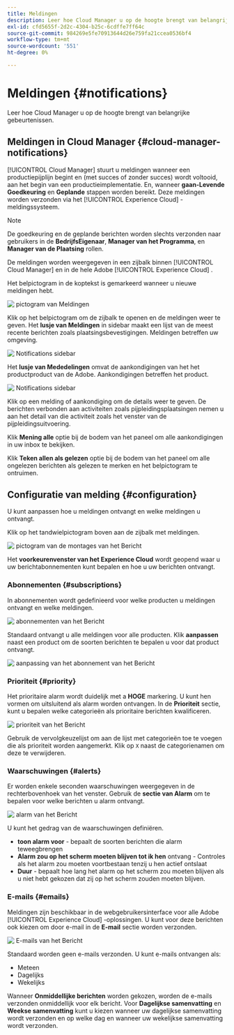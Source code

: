 ```yaml
---
title: Meldingen
description: Leer hoe Cloud Manager u op de hoogte brengt van belangrijke gebeurtenissen.
exl-id: cfd5655f-2d2c-4304-b25c-6cdffe7ff64c
source-git-commit: 984269e5fe70913644d26e759fa21ccea0536bf4
workflow-type: tm+mt
source-wordcount: '551'
ht-degree: 0%

---
```



# Meldingen {#notifications}

Leer hoe Cloud Manager u op de hoogte brengt van belangrijke gebeurtenissen.

## Meldingen in Cloud Manager {#cloud-manager-notifications}

[!UICONTROL Cloud Manager] stuurt u meldingen wanneer een productiepijplijn begint en (met succes of zonder succes) wordt voltooid, aan het begin van een productieimplementatie. En, wanneer **gaan-Levende Goedkeuring** en **Geplande** stappen worden bereikt. Deze meldingen worden verzonden via het [!UICONTROL Experience Cloud] -meldingssysteem.

>[!NOTE]
>
>De goedkeuring en de geplande berichten worden slechts verzonden naar gebruikers in de **BedrijfsEigenaar**, **Manager van het Programma**, en **Manager van de Plaatsing** rollen.

De meldingen worden weergegeven in een zijbalk binnen [!UICONTROL Cloud Manager] en in de hele Adobe [!UICONTROL Experience Cloud] .

Het belpictogram in de koptekst is gemarkeerd wanneer u nieuwe meldingen hebt.

![&#x200B; pictogram van Meldingen &#x200B;](/help/assets/notifications-bell-badged.png)

Klik op het belpictogram om de zijbalk te openen en de meldingen weer te geven. Het **lusje van Meldingen** in sidebar maakt een lijst van de meest recente berichten zoals plaatsingsbevestigingen. Meldingen betreffen uw omgeving.

![&#x200B; Notifications sidebar &#x200B;](/help/assets/notifications-activities.png)

Het **lusje van Mededelingen** omvat de aankondigingen van het het productproduct van de Adobe. Aankondigingen betreffen het product.

![&#x200B; Notifications sidebar &#x200B;](/help/assets/notificaitons-announcements.png)

Klik op een melding of aankondiging om de details weer te geven. De berichten verbonden aan activiteiten zoals pijpleidingsplaatsingen nemen u aan het detail van die activiteit zoals het venster van de pijpleidingsuitvoering.

Klik **Mening alle** optie bij de bodem van het paneel om alle aankondigingen in uw inbox te bekijken.

Klik **Teken allen als gelezen** optie bij de bodem van het paneel om alle ongelezen berichten als gelezen te merken en het belpictogram te ontruimen.

## Configuratie van melding {#configuration}

U kunt aanpassen hoe u meldingen ontvangt en welke meldingen u ontvangt.

Klik op het tandwielpictogram boven aan de zijbalk met meldingen.

![&#x200B; pictogram van de montages van het Bericht &#x200B;](/help/assets/notifications-configuration.png)

Het **voorkeurenvenster van het Experience Cloud** wordt geopend waar u uw berichtabonnementen kunt bepalen en hoe u uw berichten ontvangt.

### Abonnementen {#subscriptions}

In abonnementen wordt gedefinieerd voor welke producten u meldingen ontvangt en welke meldingen.

![&#x200B; abonnementen van het Bericht &#x200B;](/help/assets/notifications-subscriptions.png)

Standaard ontvangt u alle meldingen voor alle producten. Klik **aanpassen** naast een product om de soorten berichten te bepalen u voor dat product ontvangt.

![&#x200B; aanpassing van het abonnement van het Bericht &#x200B;](/help/assets/notifications-subscriptions-customize.png)

### Prioriteit {#priority}

Het prioritaire alarm wordt duidelijk met a **HOGE** markering. U kunt hen vormen om uitsluitend als alarm worden ontvangen. In de **Prioriteit** sectie, kunt u bepalen welke categorieën als prioritaire berichten kwalificeren.

![&#x200B; prioriteit van het Bericht &#x200B;](/help/assets/notifications-priority.png)

Gebruik de vervolgkeuzelijst om aan de lijst met categorieën toe te voegen die als prioriteit worden aangemerkt. Klik op `X` naast de categorienamen om deze te verwijderen.

### Waarschuwingen {#alerts}

Er worden enkele seconden waarschuwingen weergegeven in de rechterbovenhoek van het venster. Gebruik de **sectie van Alarm** om te bepalen voor welke berichten u alarm ontvangt.

![&#x200B; alarm van het Bericht &#x200B;](/help/assets/notifications-alerts.png)

U kunt het gedrag van de waarschuwingen definiëren.

* **toon alarm voor** - bepaalt de soorten berichten die alarm teweegbrengen
* **Alarm zou op het scherm moeten blijven tot ik hen** ontvang - Controles als het alarm zou moeten voortbestaan tenzij u hen actief ontslaat
* **Duur** - bepaalt hoe lang het alarm op het scherm zou moeten blijven als u niet hebt gekozen dat zij op het scherm zouden moeten blijven.

### E-mails {#emails}

Meldingen zijn beschikbaar in de webgebruikersinterface voor alle Adobe [!UICONTROL Experience Cloud] -oplossingen. U kunt voor deze berichten ook kiezen om door e-mail in de **E-mail** sectie worden verzonden.

![&#x200B; E-mails van het Bericht &#x200B;](/help/assets/notifications-emails.png)

Standaard worden geen e-mails verzonden. U kunt e-mails ontvangen als:

* Meteen
* Dagelijks
* Wekelijks

Wanneer **Onmiddellijke berichten** worden gekozen, worden de e-mails verzonden onmiddellijk voor elk bericht. Voor **Dagelijkse samenvatting** en **Weekse samenvatting** kunt u kiezen wanneer uw dagelijkse samenvatting wordt verzonden en op welke dag en wanneer uw wekelijkse samenvatting wordt verzonden.
